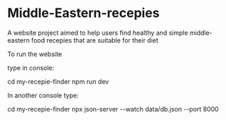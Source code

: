 # Middle-Eastern-recepies
A website project aimed to help users find healthy and simple middle-eastern food recepies that are suitable for their diet

To run the website 

type in console:
 
 cd my-recepie-finder
 npm run dev

In another console type:

 cd my-recepie-finder
 npx json-server --watch data/db.json --port 8000
